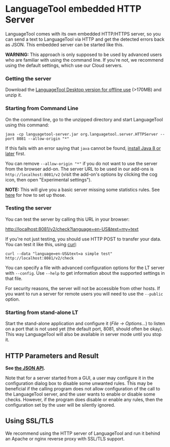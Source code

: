 # LanguageTool embedded HTTP Server

LanguageTool comes with its own embedded HTTP/HTTPS server, so you can send a text
to LanguageTool via HTTP and get the detected errors back as JSON. This embedded
server can be started like this.

**WARNING:** This approach is only supposed to be used by advanced users who
are familiar with using the command line. If you're not, we recommend using
the default settings, which use our Cloud servers.

### Getting the server

Download the [LanguageTool Desktop version for offline use](https://languagetool.org/download/LanguageTool-stable.zip)
(>170MB) and unzip it.

### Starting from Command Line

On the command line, go to the unzipped directory and start LanguageTool using this command:

    java -cp languagetool-server.jar org.languagetool.server.HTTPServer --port 8081 --allow-origin "*"

If this fails with an error saying that `java` cannot be found,
[install Java 8 or later](https://java.com/en/download/help/download_options.xml) first.

You can remove `--allow-origin "*"` if you do not want to use the server from the browser 
add-on. The server URL to be used in our add-ons is `http://localhost:8081/v2`
(visit the add-on's options by clicking the cog icon, then open "Experimental settings").

**NOTE:** This will give you a basic server missing some statistics rules.
See [here](/finding-errors-using-n-gram-data) for how to set up those.

### Testing the server

You can test the server by calling this URL in your browser:

<http://localhost:8081/v2/check?language=en-US&text=my+text>

If you're not just testing, you should use HTTP POST to transfer your data. You can
test it like this, using [curl](http://curl.haxx.se/):

    curl --data "language=en-US&text=a simple test" http://localhost:8081/v2/check

You can specify a file with advanced configuration options for the LT server 
with `--config`. Use `--help` to get information about the supported settings in that file.

For security reasons, the server will not be accessible from other hosts. If 
you want to run a server for remote users you will need to use the `--public` option. 

### Starting from stand-alone LT

Start the stand-alone application and configure it (*File -> Options...*) to listen
on a port that is not used yet (the default port, 8081, should often be okay).
This way LanguageTool will also be available in server mode until you stop it. 

## HTTP Parameters and Result

**See [the JSON API](https://languagetool.org/http-api/swagger-ui/#/default).**

Note that for a server started from a GUI, a user may configure it in the configuration
dialog box to disable some unwanted rules. This may be beneficial if the calling 
program does not allow configuration of the call to the LanguageTool server, and
the user wants to enable or disable some checks. However, if the program does
disable or enable any rules, then the configuration set by the user will be silently ignored.

## Using SSL/TLS

We recommend using the HTTP server of LanguageTool and run it behind an Apache or
nginx reverse proxy with SSL/TLS support.
